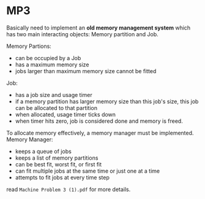 # MP3
Basically need to implement an **old memory management system** which has two main interacting objects: Memory partition and Job.

Memory Partions:
- can be occupied by a Job
- has a maximum memory size
- jobs larger than maximum memory size cannot be fitted

Job:
- has a job size and usage timer
- if a memory partition has larger memory size than this job's size, this job can be allocated to that partition
- when allocated, usage timer ticks down
- when timer hits zero, job is considered done and memory is freed.

To allocate memory effectively, a memory manager must be implemented.
Memory Manager:
- keeps a queue of jobs
- keeps a list of memory partitions
- can be best fit, worst fit, or first fit
- can fit multiple jobs at the same time or just one at a time
- attempts to fit jobs at every time step

read `Machine Problem 3 (1).pdf` for more details.
